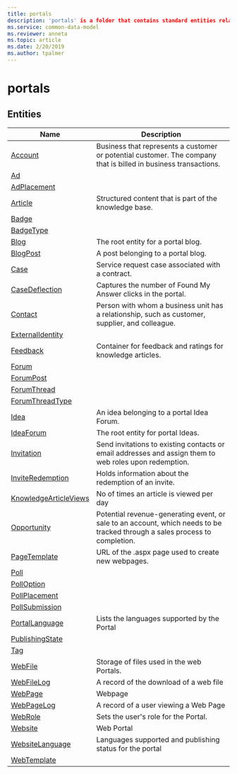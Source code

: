 ```yaml
---
title: portals
description: 'portals' is a folder that contains standard entities related to the Common Data Model.
ms.service: common-data-model
ms.reviewer: anneta
ms.topic: article
ms.date: 2/20/2019
ms.author: tpalmer
---
```


# portals


## Entities

|Name|Description|
|---|---|
|[Account](Account.md)|Business that represents a customer or potential customer. The company that is billed in business transactions.  |
|[Ad](Ad.md)|  |
|[AdPlacement](AdPlacement.md)|  |
|[Article](Article.md)|Structured content that is part of the knowledge base.  |
|[Badge](Badge.md)|  |
|[BadgeType](BadgeType.md)|  |
|[Blog](Blog.md)|The root entity for a portal blog.  |
|[BlogPost](BlogPost.md)|A post belonging to a portal blog.  |
|[Case](Case.md)|Service request case associated with a contract.  |
|[CaseDeflection](CaseDeflection.md)|Captures the number of Found My Answer clicks in the portal.  |
|[Contact](Contact.md)|Person with whom a business unit has a relationship, such as customer, supplier, and colleague.  |
|[ExternalIdentity](ExternalIdentity.md)|  |
|[Feedback](Feedback.md)|Container for feedback and ratings for knowledge articles.  |
|[Forum](Forum.md)|  |
|[ForumPost](ForumPost.md)|  |
|[ForumThread](ForumThread.md)|  |
|[ForumThreadType](ForumThreadType.md)|  |
|[Idea](Idea.md)|An idea belonging to a portal Idea Forum.  |
|[IdeaForum](IdeaForum.md)|The root entity for portal Ideas.  |
|[Invitation](Invitation.md)|Send invitations to existing contacts or email addresses and assign them to web roles upon redemption.  |
|[InviteRedemption](InviteRedemption.md)|Holds information about the redemption of an invite.  |
|[KnowledgeArticleViews](KnowledgeArticleViews.md)|No of times an article is viewed per day  |
|[Opportunity](Opportunity.md)|Potential revenue-generating event, or sale to an account, which needs to be tracked through a sales process to completion.  |
|[PageTemplate](PageTemplate.md)|URL of the .aspx page used to create new webpages.  |
|[Poll](Poll.md)|  |
|[PollOption](PollOption.md)|  |
|[PollPlacement](PollPlacement.md)|  |
|[PollSubmission](PollSubmission.md)|  |
|[PortalLanguage](PortalLanguage.md)|Lists the languages supported by the Portal  |
|[PublishingState](PublishingState.md)|  |
|[Tag](Tag.md)|  |
|[WebFile](WebFile.md)|Storage of files used in the web Portals.  |
|[WebFileLog](WebFileLog.md)|A record of the download of a web file  |
|[WebPage](WebPage.md)|Webpage  |
|[WebPageLog](WebPageLog.md)|A record of a user viewing a Web Page  |
|[WebRole](WebRole.md)|Sets the user's role for the Portal.  |
|[Website](Website.md)|Web Portal  |
|[WebsiteLanguage](WebsiteLanguage.md)|Languages supported and publishing status for the portal  |
|[WebTemplate](WebTemplate.md)|  |
